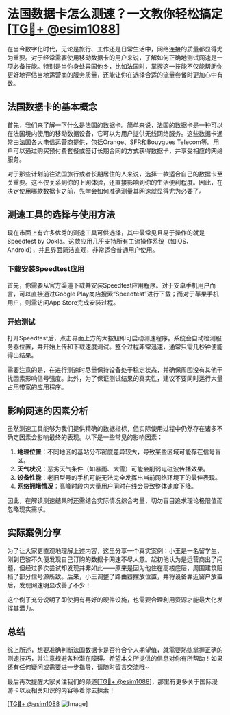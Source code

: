 # 法国数据卡怎么测速？一文教你轻松搞定[[TG💪+ @esim1088](https://t.me/s/esim1088)]

在当今数字化时代，无论是旅行、工作还是日常生活中，网络连接的质量都显得尤为重要。对于经常需要使用移动数据卡的用户来说，了解如何正确地测试网速是一项必备技能。特别是当你身处异国他乡，比如法国时，掌握这一技能不仅能帮助你更好地评估当地运营商的服务质量，还能让你在选择合适的流量套餐时更加心中有数。

## 法国数据卡的基本概念

首先，我们来了解一下什么是法国的数据卡。简单来说，法国的数据卡是一种可以在法国境内使用的移动数据设备，它可以为用户提供无线网络服务。这些数据卡通常由法国各大电信运营商提供，包括Orange、SFR和Bouygues Telecom等。用户可以通过购买预付费套餐或签订长期合同的方式获得数据卡，并享受相应的网络服务。

对于那些计划前往法国旅行或者长期居住的人来说，选择一款适合自己的数据卡至关重要。这不仅关系到你的上网体验，还直接影响到你的生活便利程度。因此，在决定使用哪款数据卡之前，先学会如何准确测量其网速就显得尤为必要了。

## 测速工具的选择与使用方法

现在市面上有许多优秀的测速工具可供选择，其中最常见且易于操作的就是Speedtest by Ookla。这款应用几乎支持所有主流操作系统（如iOS、Android），并且界面简洁直观，非常适合普通用户使用。

### 下载安装Speedtest应用

首先，你需要从官方渠道下载并安装Speedtest应用程序。对于安卓手机用户而言，可以直接通过Google Play商店搜索“Speedtest”进行下载；而对于苹果手机用户，则需访问App Store完成安装过程。

### 开始测试

打开Speedtest后，点击界面上方的大按钮即可启动测速程序。系统会自动检测服务器位置，并开始上传和下载速度测试。整个过程非常迅速，通常只需几秒钟便能得出结果。

需要注意的是，在进行测速时尽量保持设备处于稳定状态，并确保周围没有其他干扰因素影响信号强度。此外，为了保证测试结果的真实性，建议不要同时运行大量占用带宽的应用程序。

## 影响网速的因素分析

虽然测速工具能够为我们提供精确的数据指标，但实际使用过程中仍然存在诸多不确定因素会影响最终的表现。以下是一些常见的影响因素：

1. **地理位置**：不同地区的基站分布密度差异较大，导致某些区域可能存在信号盲区。
2. **天气状况**：恶劣天气条件（如暴雨、大雪）可能会削弱电磁波传播效果。
3. **设备性能**：老旧型号的手机可能无法完全发挥出当前网络环境下的最佳表现。
4. **网络拥堵情况**：高峰时段内大量用户同时在线会导致整体速度下降。

因此，在解读测速结果时还需结合实际情况综合考量，切勿盲目追求理论极限值而忽略现实需求。

## 实际案例分享

为了让大家更直观地理解上述内容，这里分享一个真实案例：小王是一名留学生，刚到巴黎不久便发现自己订购的数据卡网速不尽人意。起初他认为是运营商出了问题，但经过多次尝试却发现并非如此——原来是因为他住在高楼底层，周围建筑阻挡了部分信号源所致。后来，小王调整了路由器摆放位置，并将设备靠近窗户放置后，发现网速明显改善了不少！

这个例子充分说明了即使拥有再好的硬件设施，也需要合理利用资源才能最大化发挥其潜力。

## 总结

综上所述，想要准确判断法国数据卡是否符合个人期望值，就需要熟练掌握正确的测速技巧，并注意规避各种潜在障碍。希望本文所提供的信息对你有所帮助！如果还有任何疑问或需要进一步指导，请随时留言交流哦~

最后再次提醒大家关注我们的频道[[TG💪+ @esim1088](https://t.me/s/esim1088)]，那里有更多关于国际漫游卡以及相关知识的内容等着你去探索！

[[TG💪+ @esim1088](https://t.me/s/esim1088) ![Image](https://i.postimg.cc/4NQfJmqS/Snipaste-2025-05-13-00-14-12.png)]